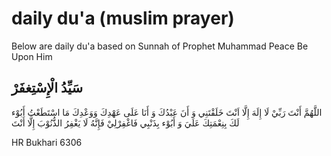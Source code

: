 
# daily du'a (muslim prayer)

Below are daily du'a based on Sunnah of Prophet Muhammad Peace Be Upon Him

## سَيِّدُ الْإِسْتِغفَرْ


اللَّهُمَّ أَنْتَ رَبِّيْ لَا إِلَهَ إِلَّا اَنْتَ
خَلَقْتَنِي وَ أَنَ عَبْدُكَ
وَ أَنَا عَلَى عَهْدِكَ وَوَعْدِكَ مَا اسْتَطَعْتُ
أَبُوْء لَكَ بِنِعْمَتِكَ عَلَيَ
وَ أَبُوْء بِذَنْبِي فَاغْفِرْلِيْ
فَإِنَّهُ لَا يَغْفِرُ الذُّنُوْبَ إِلَّا أَنْتَ

HR Bukhari 6306

